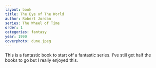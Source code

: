 ```yaml
---
layout: book
title: The Eye of The World
author: Robert Jordan
series: The Wheel of Time
order: 1
categories: fantasy
year: 1990
coverphoto: dune.jpeg
---
```


This is a fantastic book to start off a fantastic series. I've still got half
the books to go but I really enjoyed this.
